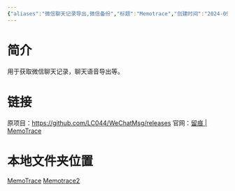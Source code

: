 ```yaml
---
{"aliases":"微信聊天记录导出,微信备份","标题":"Memotrace","创建时间":"2024-09-21 17:01","tags":null,"dg-publish":true,"permalink":"/5000工具/5200github/Memotrace/","dgPassFrontmatter":true}
---
```


# 简介
用于获取微信聊天记录，聊天语音导出等。
#  链接
原项目：https://github.com/LC044/WeChatMsg/releases
官网：[留痕 | MemoTrace](https://memotrace.cn/)

# 本地文件夹位置
[MemoTrace](file:///D:%5CMemoTrace)
[Memotrace2](file:///D:%5CMemotrace2)